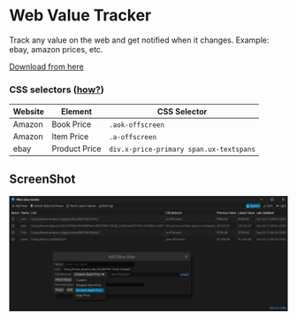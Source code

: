 # Web Value Tracker

Track any value on the web and get notified when it changes. Example: ebay, amazon prices, etc.

[Download from here](https://github.com/Ashu999/web-value-tracker/releases/latest)

### CSS selectors ([how?](https://www.glowmetrics.com/blog/how-to-test-css-selectors-using-the-chrome-dev-console/))
| Website | Element | CSS Selector |
|---------|---------|--------------|
| Amazon  | Book Price | `.aok-offscreen` |
| Amazon  | Item Price | `.a-offscreen` |
| ebay    | Product Price | `div.x-price-primary span.ux-textspans` |

## ScreenShot
<img src=".readme\web-value-tracker.jpg"/>
